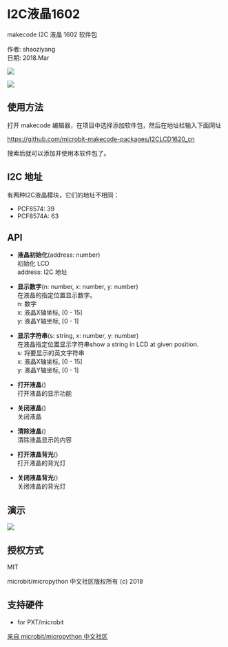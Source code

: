 # I2C液晶1602

makecode I2C 液晶 1602 软件包  

作者: shaoziyang  
日期: 2018.Mar  

![](https://raw.githubusercontent.com/microbit-makecode-packages/I2CLCD1620_cn/master/icon.png)  
  
![](https://raw.githubusercontent.com/microbit-makecode-packages/I2CLCD1620_cn/master/lcd.jpg)

## 使用方法

打开 makecode 编辑器，在项目中选择添加软件包，然后在地址栏输入下面网址  

https://github.com/microbit-makecode-packages/I2CLCD1620_cn  

搜索后就可以添加并使用本软件包了。

## I2C 地址
有两种I2C液晶模块，它们的地址不相同：    
- PCF8574: 39  
- PCF8574A: 63  

## API

- **液晶初始化**(address: number)  
初始化 LCD  
address: I2C 地址  

- **显示数字**(n: number, x: number, y: number)  
在液晶的指定位置显示数字。  
n: 数字  
x: 液晶X轴坐标, [0 - 15]  
y: 液晶Y轴坐标, [0 - 1]  

- **显示字符串**(s: string, x: number, y: number)  
在液晶指定位置显示字符串show a string in LCD at given position.  
s: 将要显示的英文字符串  
x: 液晶X轴坐标, [0 - 15]  
y: 液晶Y轴坐标, [0 - 1]  

- **打开液晶**()  
打开液晶的显示功能

- **关闭液晶**()  
关闭液晶  

- **清除液晶**()  
清除液晶显示的内容  

- **打开液晶背光**()  
打开液晶的背光灯  

- **关闭液晶背光**()  
关闭液晶的背光灯  

## 演示

![](https://raw.githubusercontent.com/microbit-makecode-packages/I2CLCD1620_cn/master/demo.jpg)

## 授权方式

MIT

microbit/micropython 中文社区版权所有 (c) 2018  

## 支持硬件

* for PXT/microbit


[来自 microbit/micropython 中文社区](http://www.micropython.org.cn)
